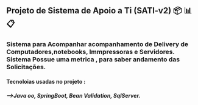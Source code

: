 ## Projeto de Sistema de Apoio a Ti (SATI-v2) 📦 📊 📋 

### Sistema para Acompanhar acompanhamento de Delivery de Computadores,notebooks, Immpressoras e  Servidores. Sistema Possue uma metrica , para saber  andamento das Solicitações.

#### Tecnoloias usadas no projeto : 
##### -->Java oo, SpringBoot, Bean Validation, SqlServer.


